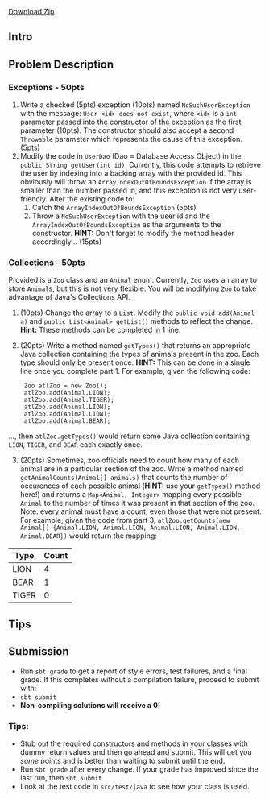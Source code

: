 [Download Zip](https://github.gatech.edu/cs1331-fall2015/pq-exceptions-collections/archive/10am.zip)

## Intro

## Problem Description
### Exceptions - 50pts
1. Write a checked (5pts) exception (10pts) named `NoSuchUserException` with the message: `User <id> does not exist`, where `<id>` is a `int` parameter passed into the constructor of the exception as the first parameter (10pts). The constructor should also accept a second `Throwable` parameter which represents the cause of this exception. (5pts)
2. Modify the code in `UserDao` (Dao = Database Access Object) in the `public String getUser(int id)`. Currently, this code attempts to retrieve the user by indexing into a backing array with the provided id. This obviously will throw an `ArrayIndexOutOfBoundsException` if the array is smaller than the number passed in, and this exception is not very user-friendly. Alter the existing code to:
    1. Catch the `ArrayIndexOutOfBoundsException` (5pts)
    2. Throw a `NoSuchUserException` with the user id and the `ArrayIndexOutOfBoundsException` as the arguments to the constructor. **HINT:** Don't forget to modify the method header accordingly... (15pts)

### Collections - 50pts
Provided is a `Zoo` class and an `Animal` enum. Currently, `Zoo` uses an array to store `Animal`s, but this is not very flexible. You will be modifying `Zoo` to take advantage of Java's Collections API. 

1. (10pts) Change the array to a `List`. Modify the `public void add(Animal a)` and `public List<Animal> getList()` methods to reflect the change. **Hint:** These methods can be completed in 1 line.
2. (20pts) Write a method named `getTypes()` that returns an appropriate Java collection containing the types of animals present in the zoo. Each type should only be present once. **HINT:** This can be done in a single line once you complete part 1. For example, given the following code:
        
        Zoo atlZoo = new Zoo();
        atlZoo.add(Animal.LION);
        atlZoo.add(Animal.TIGER);
        atlZoo.add(Animal.LION);
        atlZoo.add(Animal.LION);
        atlZoo.add(Animal.BEAR);
..., then `atlZoo.getTypes()` would return some Java collection containing `LION`, `TIGER`, and `BEAR` each exactly once.

3. (20pts) Sometimes, zoo officials need to count how many of each animal are in a particular section of the zoo. Write a method named `getAnimalCounts(Animal[] animals)` that counts the number of occurences of each possible animal (**HINT:** use your `getTypes()` method here!) and returns a `Map<Animal, Integer>` mapping every possible `Animal` to the number of times it was present in that section of the zoo. Note: every animal must have a count, even those that were not present. For example, given the code from part 3, `atlZoo.getCounts(new Animal[] {Animal.LION, Animal.LION, Animal.LION, Animal.LION, Animal.BEAR})` would return the mapping:

Type  | Count
---   | ---
LION  | 4
BEAR  | 1
TIGER | 0

## Tips

## Submission
- Run `sbt grade` to get a report of style errors, test failures, and a final grade. If this completes without a compilation failure, proceed to submit with:
- `sbt submit`
- **Non-compiling solutions will receive a 0!**


### Tips:
- Stub out the required constructors and methods in your classes with dummy return values and then go ahead and submit. This will get you *some* points and is better than waiting to submit until the end.
- Run `sbt grade` after every change. If your grade has improved since the last run, then `sbt submit`
- Look at the test code in `src/test/java` to see how your class is used.

